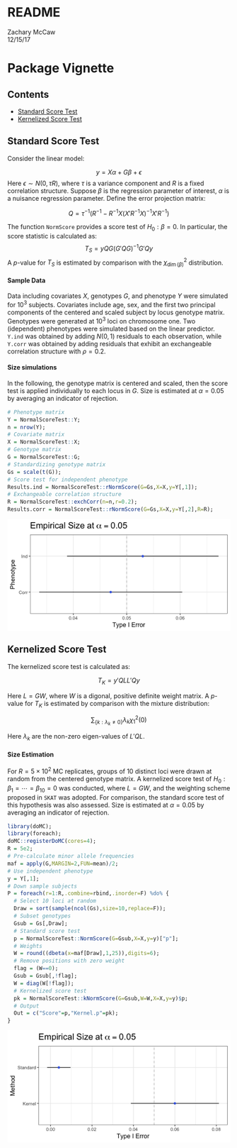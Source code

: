 # README
Zachary McCaw  
12/15/17  

# Package Vignette




## Contents

* [Standard Score Test](#standard-score-test)
* [Kernelized Score Test](#kernelized-score-test)

## Standard Score Test
Consider the linear model:

$$
y = X\alpha + G\beta+\epsilon
$$
Here $\epsilon \sim N(0,\tau R)$, where $\tau$ is a variance component and $R$ is a fixed correlation structure. Suppose $\beta$ is the regression parameter of interest, $\alpha$ is a nuisance regression parameter. Define the error projection matrix:

$$
Q = \tau^{-1}(R^{-1}-R^{-1}X(X'R^{-1}X)^{-1}X'R^{-1})
$$

The function `NormScore` provides a score test of $H_{0}:\beta = 0$. In particular, the score statistic is calculated as:
$$
T_{S} = yQG(G'QG)^{-1}G'Qy
$$
A $p$-value for $T_{S}$ is estimated by comparison with the $\chi_{\dim(\beta)}^{2}$ distribution. 

#### Sample Data
Data including covariates $X$, genotypes $G$, and phenotype $Y$ were simulated for $10^{3}$ subjects. Covariates include age, sex, and the first two principal components of the centered and scaled subject by locus genotype matrix. Genotypes were generated at $10^{3}$ loci on chromosome one. Two (idependent) phenotypes were simulated based on the linear predictor. `Y.ind` was obtained by adding $N(0,1)$ residuals to each observation, while `Y.corr` was obtained by adding residuals that exhibit an exchangeable correlation structure with $\rho = 0.2$. 

#### Size simulations
In the following, the genotype matrix is centered and scaled, then the score test is applied individually to each locus in $G$. Size is estimated at $\alpha = 0.05$ by averaging an indicator of rejection. 


```r
# Phenotype matrix
Y = NormalScoreTest::Y;
n = nrow(Y);
# Covariate matrix
X = NormalScoreTest::X;
# Genotype matrix
G = NormalScoreTest::G;
# Standardizing genotype matrix
Gs = scale(t(G));
# Score test for independent phenotype
Results.ind = NormalScoreTest::rNormScore(G=Gs,X=X,y=Y[,1]);
# Exchangeable correlation structure
R = NormalScoreTest::exchCorr(n=n,r=0.2);
Results.corr = NormalScoreTest::rNormScore(G=Gs,X=X,y=Y[,2],R=R);
```

<img src="Figs/unnamed-chunk-3-1.png" style="display: block; margin: auto;" />

## Kernelized Score Test
The kernelized score test is calculated as:

$$
T_{K} = y'QLL'Qy
$$

Here $L = GW$, where $W$ is a digonal, positive definite weight matrix. A $p$-value for $T_{K}$ is estimated by comparison with the mixture distribution:

$$
\sum_{\{k:\lambda_{k}\neq 0\}}\lambda_{k}\chi_{1}^{2}(0)
$$

Here $\lambda_{k}$ are the non-zero eigen-values of $L'QL$. 

#### Size Estimation
For $R=5\times10^{2}$ MC replicates, groups of $10$ distinct loci were drawn at random from the centered genotype matrix. A kernelized score test of $H_{0}:\beta_{1}=\cdots=\beta_{10}=0$ was conducted, where $L = GW$, and the weighting scheme proposed in `SKAT` was adopted. For comparison, the standard score test of this hypothesis was also assessed. Size is estimated at $\alpha = 0.05$ by averaging an indicator of rejection.


```r
library(doMC);
library(foreach);
doMC::registerDoMC(cores=4);
R = 5e2;
# Pre-calculate minor allele frequencies
maf = apply(G,MARGIN=2,FUN=mean)/2;
# Use independent phenotype
y = Y[,1];
# Down sample subjects
P = foreach(r=1:R,.combine=rbind,.inorder=F) %do% {
  # Select 10 loci at random
  Draw = sort(sample(ncol(Gs),size=10,replace=F));
  # Subset genotypes
  Gsub = Gs[,Draw];
  # Standard score test
  p = NormalScoreTest::NormScore(G=Gsub,X=X,y=y)["p"];
  # Weights
  W = round((dbeta(x=maf[Draw],1,25)),digits=6);
  # Remove positions with zero weight
  flag = (W==0);
  Gsub = Gsub[,!flag];
  W = diag(W[!flag]);
  # Kernelized score test
  pk = NormalScoreTest::kNormScore(G=Gsub,W=W,X=X,y=y)$p;
  # Output
  Out = c("Score"=p,"Kernel.p"=pk);
}
```

<img src="Figs/unnamed-chunk-5-1.png" style="display: block; margin: auto;" />
